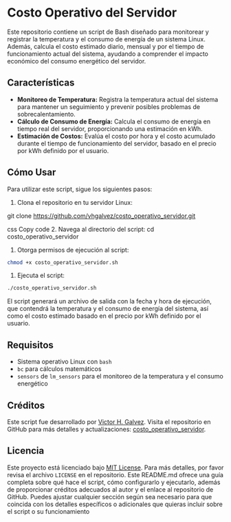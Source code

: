 # Costo Operativo del Servidor

Este repositorio contiene un script de Bash diseñado para monitorear y registrar la temperatura y el consumo de energía de un sistema Linux. Además, calcula el costo estimado diario, mensual y por el tiempo de funcionamiento actual del sistema, ayudando a comprender el impacto económico del consumo energético del servidor.

## Características

- **Monitoreo de Temperatura:** Registra la temperatura actual del sistema para mantener un seguimiento y prevenir posibles problemas de sobrecalentamiento.
- **Cálculo de Consumo de Energía:** Calcula el consumo de energía en tiempo real del servidor, proporcionando una estimación en kWh.
- **Estimación de Costos:** Evalúa el costo por hora y el costo acumulado durante el tiempo de funcionamiento del servidor, basado en el precio por kWh definido por el usuario.

## Cómo Usar

Para utilizar este script, sigue los siguientes pasos:

1. Clona el repositorio en tu servidor Linux:

git clone https://github.com/vhgalvez/costo_operativo_servidor.git

css
Copy code
2. Navega al directorio del script:
cd costo_operativo_servidor


1. Otorga permisos de ejecución al script:
   
```bash
chmod +x costo_operativo_servidor.sh
```


1. Ejecuta el script:
   
```bash
./costo_operativo_servidor.sh
```

El script generará un archivo de salida con la fecha y hora de ejecución, que contendrá la temperatura y el consumo de energía del sistema, así como el costo estimado basado en el precio por kWh definido por el usuario.
## Requisitos

- Sistema operativo Linux con `bash`
- `bc` para cálculos matemáticos
- `sensors` de `lm_sensors` para el monitoreo de la temperatura y el consumo energético

## Créditos

Este script fue desarrollado por [Victor H. Galvez](https://github.com/vhgalvez). Visita el repositorio en GitHub para más detalles y actualizaciones: [costo_operativo_servidor](https://github.com/vhgalvez/costo_operativo_servidor.git).

## Licencia

Este proyecto está licenciado bajo [MIT License](LICENSE). Para más detalles, por favor revisa el archivo `LICENSE` en el repositorio.
Este README.md ofrece una guía completa sobre qué hace el script, cómo configurarlo y ejecutarlo, además de proporcionar créditos adecuados al autor y el enlace al repositorio de GitHub. Puedes ajustar cualquier sección según sea necesario para que coincida con los detalles específicos o adicionales que quieras incluir sobre el script o su funcionamiento